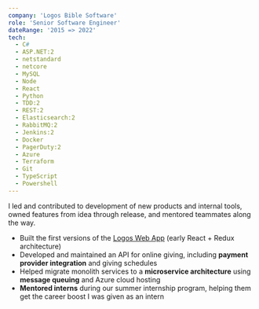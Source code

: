```yaml
---
company: 'Logos Bible Software'
role: 'Senior Software Engineer'
dateRange: '2015 => 2022'
tech:
  - C#
  - ASP.NET:2
  - netstandard
  - netcore
  - MySQL
  - Node
  - React
  - Python
  - TDD:2
  - REST:2
  - Elasticsearch:2
  - RabbitMQ:2
  - Jenkins:2
  - Docker
  - PagerDuty:2
  - Azure
  - Terraform
  - Git
  - TypeScript
  - Powershell
---
```


I led and contributed to development of new products and internal tools, owned features from idea through release, and mentored teammates along the way.

- Built the first versions of the [Logos Web App](https://app.logos.com) (early React + Redux architecture)
- Developed and maintained an API for online giving, including **payment provider integration** and giving schedules
- Helped migrate monolith services to a **microservice architecture** using **message queuing** and Azure cloud hosting
- **Mentored interns** during our summer internship program, helping them get the career boost I was given as an intern
